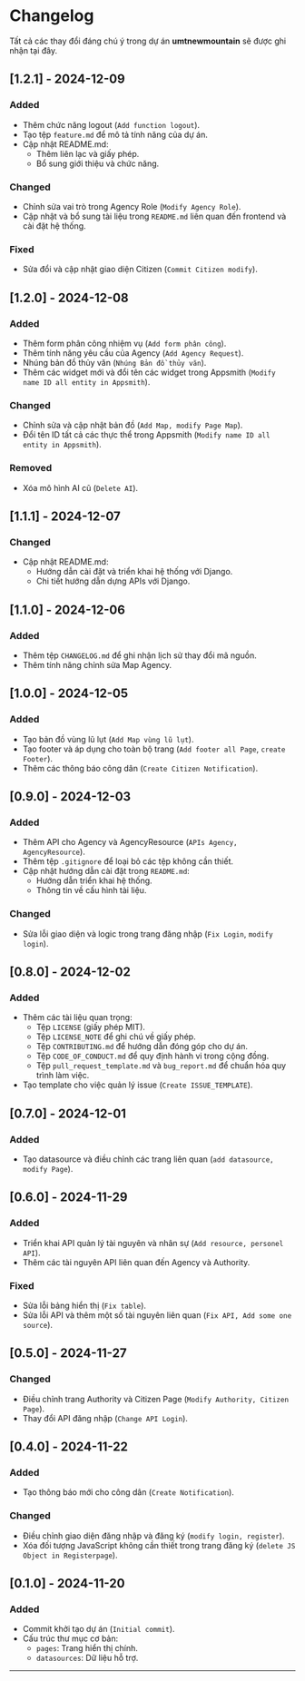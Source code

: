 # Changelog

Tất cả các thay đổi đáng chú ý trong dự án **umtnewmountain** sẽ được ghi nhận tại đây.

## [1.2.1] - 2024-12-09
### Added
- Thêm chức năng logout (`Add function logout`).
- Tạo tệp `feature.md` để mô tả tính năng của dự án.
- Cập nhật README.md:
  - Thêm liên lạc và giấy phép.
  - Bổ sung giới thiệu và chức năng.

### Changed
- Chỉnh sửa vai trò trong Agency Role (`Modify Agency Role`).
- Cập nhật và bổ sung tài liệu trong `README.md` liên quan đến frontend và cài đặt hệ thống.

### Fixed
- Sửa đổi và cập nhật giao diện Citizen (`Commit Citizen modify`).

## [1.2.0] - 2024-12-08
### Added
- Thêm form phân công nhiệm vụ (`Add form phân công`).
- Thêm tính năng yêu cầu của Agency (`Add Agency Request`).
- Nhúng bản đồ thủy văn (`Nhúng Bản đồ thủy văn`).
- Thêm các widget mới và đổi tên các widget trong Appsmith (`Modify name ID all entity in Appsmith`).

### Changed
- Chỉnh sửa và cập nhật bản đồ (`Add Map, modify Page Map`).
- Đổi tên ID tất cả các thực thể trong Appsmith (`Modify name ID all entity in Appsmith`).

### Removed
- Xóa mô hình AI cũ (`Delete AI`).

## [1.1.1] - 2024-12-07
### Changed
- Cập nhật README.md:
  - Hướng dẫn cài đặt và triển khai hệ thống với Django.
  - Chi tiết hướng dẫn dựng APIs với Django.

## [1.1.0] - 2024-12-06
### Added
- Thêm tệp `CHANGELOG.md` để ghi nhận lịch sử thay đổi mã nguồn.
- Thêm tính năng chỉnh sửa Map Agency.

## [1.0.0] - 2024-12-05
### Added
- Tạo bản đồ vùng lũ lụt (`Add Map vùng lũ lụt`).
- Tạo footer và áp dụng cho toàn bộ trang (`Add footer all Page`, `create Footer`).
- Thêm các thông báo công dân (`Create Citizen Notification`).

## [0.9.0] - 2024-12-03
### Added
- Thêm API cho Agency và AgencyResource (`APIs Agency, AgencyResource`).
- Thêm tệp `.gitignore` để loại bỏ các tệp không cần thiết.
- Cập nhật hướng dẫn cài đặt trong `README.md`:
  - Hướng dẫn triển khai hệ thống.
  - Thông tin về cấu hình tài liệu.

### Changed
- Sửa lỗi giao diện và logic trong trang đăng nhập (`Fix Login`, `modify login`).

## [0.8.0] - 2024-12-02
### Added
- Thêm các tài liệu quan trọng:
  - Tệp `LICENSE` (giấy phép MIT).
  - Tệp `LICENSE_NOTE` để ghi chú về giấy phép.
  - Tệp `CONTRIBUTING.md` để hướng dẫn đóng góp cho dự án.
  - Tệp `CODE_OF_CONDUCT.md` để quy định hành vi trong cộng đồng.
  - Tệp `pull_request_template.md` và `bug_report.md` để chuẩn hóa quy trình làm việc.
- Tạo template cho việc quản lý issue (`Create ISSUE_TEMPLATE`).

## [0.7.0] - 2024-12-01
### Added
- Tạo datasource và điều chỉnh các trang liên quan (`add datasource, modify Page`).

## [0.6.0] - 2024-11-29
### Added
- Triển khai API quản lý tài nguyên và nhân sự (`Add resource, personel API`).
- Thêm các tài nguyên API liên quan đến Agency và Authority.

### Fixed
- Sửa lỗi bảng hiển thị (`Fix table`).
- Sửa lỗi API và thêm một số tài nguyên liên quan (`Fix API, Add some one source`).

## [0.5.0] - 2024-11-27
### Changed
- Điều chỉnh trang Authority và Citizen Page (`Modify Authority, Citizen Page`).
- Thay đổi API đăng nhập (`Change API Login`).

## [0.4.0] - 2024-11-22
### Added
- Tạo thông báo mới cho công dân (`Create Notification`).

### Changed
- Điều chỉnh giao diện đăng nhập và đăng ký (`modify login, register`).
- Xóa đối tượng JavaScript không cần thiết trong trang đăng ký (`delete JS Object in Registerpage`).

## [0.1.0] - 2024-11-20
### Added
- Commit khởi tạo dự án (`Initial commit`).
- Cấu trúc thư mục cơ bản:
  - `pages`: Trang hiển thị chính.
  - `datasources`: Dữ liệu hỗ trợ.

---
